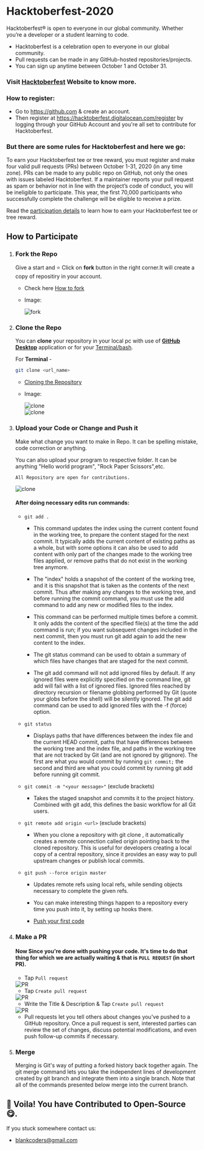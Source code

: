 # Hacktoberfest-2020

Hacktoberfest® is open to everyone in our global community. Whether you’re a developer or a student learning to code.

* Hacktoberfest is a celebration open to everyone in our global community.
* Pull requests can be made in any GitHub-hosted repositories/projects.
* You can sign up anytime between October 1 and October 31.

### Visit [Hacktoberfest](https://hacktoberfest.digitalocean.com/) Website to know more.

### How to register:

* Go to <https://github.com> & create an account.
* Then register at <https://hacktoberfest.digitalocean.com/register> by logging through your GitHub Account and you're all set to contribute for Hacktoberfest.

### But there are some rules for Hacktoberfest and here we go:
To earn your Hacktoberfest tee or tree reward, you must register and make four valid pull requests (PRs) between October 1-31, 2020 (in any time zone). PRs can be made to any public repo on GitHub, not only the ones with issues labeled Hacktoberfest. If a maintainer reports your pull request as spam or behavior not in line with the project’s code of conduct, you will be ineligible to participate. This year, the first 70,000 participants who successfully complete the challenge will be eligible to receive a prize.

Read the [participation details](https://hacktoberfest.digitalocean.com/details) to learn how to earn your Hacktoberfest tee or tree reward.

## How to Participate

1. ### Fork the Repo

   Give a start and ⭐ Click on **fork** button in the right corner.It will create a copy of repositiry in your account.

    - Check here [How to fork](https://docs.github.com/en/github/getting-started-with-github/fork-a-repo)
    - Image:
    
      <img align="centre" src="https://github.com/BlankCoders/GoogleKickStart2020_Solutions/blob/master/assets/Fork.JPG" alt="fork">

2. ### Clone the Repo

   You can **clone** your repository in your local pc with use of **[GitHub Desktop](https://desktop.github.com/)** application or for your [Terminal/bash](https://git-scm.com/downloads).

   For **Terminal** -

   ```bash
   git clone <url_name>
   ```

   - [Cloning the Repository](https://docs.github.com/en/github/creating-cloning-and-archiving-repositories/cloning-a-repository)
   - Image:
   
      <img src="https://github.com/BlankCoders/GoogleKickStart2020_Solutions/blob/master/assets/Save1.JPG" alt="clone">
      <br>
      <img src="https://github.com/BlankCoders/GoogleKickStart2020_Solutions/blob/master/assets/Save2.JPG" alt="clone">
      
3. ### Upload your Code or Change and Push it

    Make what change you want to make in Repo. It can be spelling mistake, code correction or anything.

    You can also upload your program to respective folder. It can be anything "Hello world program", "Rock Paper Scissors",etc.

    `All Repository are open for contributions.`
    
    <img src="https://github.com/BlankCoders/GoogleKickStart2020_Solutions/blob/master/assets/commands.JPG" alt="clone">
    
     #### After doing necessary edits run commands:
     
      - `git add .`
         - This command updates the index using the current content found in the working tree, to prepare the content staged for the next commit. It typically adds the current content of existing paths as a whole, but with some options it can also be used to add content with only part of the changes made to the working tree files applied, or remove paths that do not exist in the working tree anymore.

         - The "index" holds a snapshot of the content of the working tree, and it is this snapshot that is taken as the contents of the next commit. Thus after making any changes to the working tree, and before running the commit command, you must use the add command to add any new or modified files to the index.

         - This command can be performed multiple times before a commit. It only adds the content of the specified file(s) at the time the add command is run; if you want subsequent changes included in the next commit, then you must run git add again to add the new content to the index.

         - The git status command can be used to obtain a summary of which files have changes that are staged for the next commit.

         - The git add command will not add ignored files by default. If any ignored files were explicitly specified on the command line, git add will fail with a list of ignored files. Ignored files reached by directory recursion or filename globbing performed by Git (quote your globs before the shell) will be silently ignored. The git add command can be used to add ignored files with the -f (force) option.
         
      - `git status`
         - Displays paths that have differences between the index file and the current HEAD commit, paths that have differences between the working tree and the index file, and paths in the working tree that are not tracked by Git (and are not ignored by gitignore). The first are what you would commit by running `git commit;` the second and third are what you could commit by running git add before running git commit.
         
      - `git commit -m "<your message>"`   (exclude brackets)
         - Takes the staged snapshot and commits it to the project history. Combined with git add, this defines the basic workflow for all Git users.
         
      - `git remote add origin <url>`  (exclude brackets)
         -  When you clone a repository with git clone , it automatically creates a remote connection called origin pointing back to the cloned repository. This is useful for developers creating a local copy of a central repository, since it provides an easy way to pull upstream changes or publish local commits.
         
      - `git push --force origin master`
         - Updates remote refs using local refs, while sending objects necessary to complete the given refs.

         - You can make interesting things happen to a repository every time you push into it, by setting up hooks there.
         
         - [Push your first code](https://docs.github.com/en/github/importing-your-projects-to-github/adding-an-existing-project-to-github-using-the-command-line)
   
4. ### Make a PR

    <!-- Push it to your repository and Issue a PR(Pull Request) in main repository. -->
    
    #### Now Since you're done with pushing your code. It's time to do that thing for which we are actually waiting & that is `PULL REQUEST` (in short PR).
    
    * Tap `Pull request`
    <img src="https://github.com/BlankCoders/GoogleKickStart2020_Solutions/blob/master/assets/PR.JPG" alt="PR">
    
    * Tap `Create pull request`
    <img src="https://github.com/BlankCoders/GoogleKickStart2020_Solutions/blob/master/assets/PR1.JPG" alt="PR">

    * Write the Title & Description & Tap `Create pull request`
    <img src="https://github.com/BlankCoders/GoogleKickStart2020_Solutions/blob/master/assets/PR2.JPG" alt="PR">
    
    * Pull requests let you tell others about changes you've pushed to a GitHub repository. Once a pull request is sent, interested parties can review the set of changes, discuss potential modifications, and even push follow-up commits if necessary.

5. ### Merge

   Merging is Git's way of putting a forked history back together again. The git merge command lets you take the independent lines of development created by git branch and integrate them into a single branch. Note that all of the commands presented below merge into the current branch.

## :rocket: Voila! You have Contributed to Open-Source 😋.

If you stuck somewhere contact us:
- [blankcoders@gmail.com](mailto:blankcoders@gmail.com)
